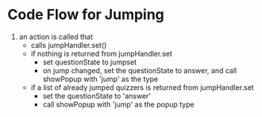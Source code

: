 # Code Flow for Jumping
1. an action is called that
    - calls jumpHandler.set()
    - if nothing is returned from jumpHandler.set
        * set questionState to jumpset
        * on jump changed, set the questionState to answer, and call showPopup with 'jump' as the type
    - if a list of already jumped quizzers is returned from jumpHandler.set
        * set the questionState to 'answer'
        * call showPopup with 'jump' as the popup type
    